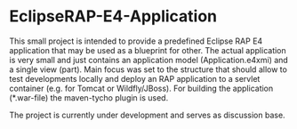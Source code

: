 # EclipseRAP-E4-Application
This small project is intended to provide a predefined Eclipse RAP E4 application that may be used as a blueprint for other. 
The actual application is very small and just contains an application model (Application.e4xmi) and a single view (part). 
Main focus was set to the structure that should allow to test developments locally and deploy an RAP application to a servlet container (e.g. for Tomcat or Wildfly/JBoss). For building the application (*.war-file) the maven-tycho plugin is used.

The project is currently under development and serves as discussion base. 


